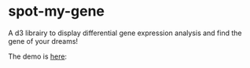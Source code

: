# spot-my-gene
A d3 librairy to display differential gene expression analysis and find the gene of your dreams!

The demo is [here](https://nicgirault.github.io/spot-my-gene):
